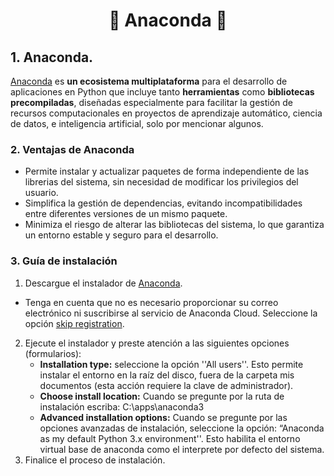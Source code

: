 <h1 align="center">
🔸 Anaconda 🔸
</h1>

## 1. Anaconda.

[Anaconda](https://www.anaconda.com/) es **un ecosistema multiplataforma** para el desarrollo de aplicaciones en Python que incluye tanto **herramientas** como **bibliotecas precompiladas**, diseñadas especialmente para facilitar la gestión de recursos computacionales en proyectos de aprendizaje automático, ciencia de datos, e inteligencia artificial, solo por mencionar algunos.

### 2. Ventajas de Anaconda

* Permite instalar y actualizar paquetes de forma independiente de las librerias del sistema, sin necesidad de modificar los privilegios del usuario.
* Simplifica la gestión de dependencias, evitando incompatibilidades entre diferentes versiones de un mismo paquete.  
* Minimiza el riesgo de alterar las bibliotecas del sistema, lo que garantiza un entorno estable y seguro para el desarrollo.

### 3. Guía de instalación

1. Descargue el instalador de [Anaconda](https://www.anaconda.com/download).
- Tenga en cuenta que no es necesario proporcionar su correo electrónico ni suscribirse al servicio de Anaconda Cloud.  Seleccione la opción [skip registration](https://www.anaconda.com/download/success).
2. Ejecute el instalador y preste atención a las siguientes opciones (formularios):
   - **Installation type:** seleccione la opción ''All users''. Esto permite instalar el entorno en la raíz del disco, fuera de la carpeta mis documentos (esta acción requiere la clave de administrador).
   - **Choose install location:** Cuando se pregunte por la ruta de instalación escriba: C:\apps\anaconda3
   - **Advanced installation options:** Cuando se pregunte por las opciones avanzadas de instalación, seleccione la opción: “Anaconda as my default Python 3.x environment''. Esto habilita el entorno virtual base de anaconda como el interprete por defecto del sistema.
3. Finalice el proceso de instalación.
